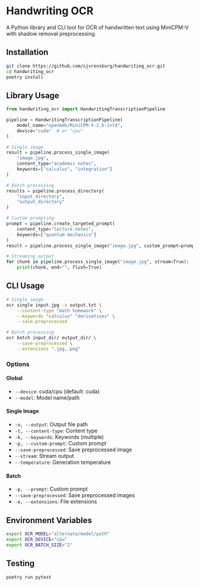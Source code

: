 # Handwriting OCR

A Python library and CLI tool for OCR of handwritten text using MiniCPM-V with shadow removal preprocessing.

## Installation

```bash
git clone https://github.com/sjvrensburg/handwriting_ocr.git
cd handwriting_ocr
poetry install
```

## Library Usage

```python
from handwriting_ocr import HandwritingTranscriptionPipeline

pipeline = HandwritingTranscriptionPipeline(
    model_name="openbmb/MiniCPM-V-2_6-int4",
    device="cuda"  # or "cpu"
)

# Single image
result = pipeline.process_single_image(
    "image.jpg",
    content_type="academic notes",
    keywords=["calculus", "integration"]
)

# Batch processing
results = pipeline.process_directory(
    "input_directory",
    "output_directory"
)

# Custom prompting
prompt = pipeline.create_targeted_prompt(
    content_type="lecture notes",
    keywords=["quantum mechanics"]
)
result = pipeline.process_single_image("image.jpg", custom_prompt=prompt)

# Streaming output
for chunk in pipeline.process_single_image("image.jpg", stream=True):
    print(chunk, end="", flush=True)
```

## CLI Usage

```bash
# Single image
ocr single input.jpg -o output.txt \
    --content-type "math homework" \
    --keywords "calculus" "derivatives" \
    --save-preprocessed

# Batch processing
ocr batch input_dir/ output_dir/ \
    --save-preprocessed \
    --extensions ".jpg,.png"
```

### Options

#### Global
- `--device`: cuda/cpu (default: cuda)
- `--model`: Model name/path

#### Single Image
- `-o, --output`: Output file path
- `-t, --content-type`: Content type
- `-k, --keywords`: Keywords (multiple)
- `-p, --custom-prompt`: Custom prompt
- `--save-preprocessed`: Save preprocessed image
- `--stream`: Stream output
- `--temperature`: Generation temperature

#### Batch
- `-p, --prompt`: Custom prompt
- `--save-preprocessed`: Save preprocessed images
- `-e, --extensions`: File extensions

## Environment Variables
```bash
export OCR_MODEL="alternate/model/path"
export OCR_DEVICE="cpu"
export OCR_BATCH_SIZE="2"
```

## Testing
```bash
poetry run pytest
```
